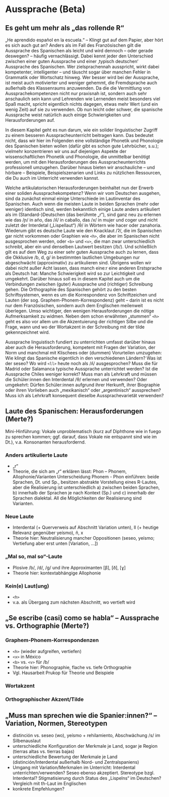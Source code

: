 # Aussprache (Beta)

## Es geht um mehr als „das rollende R“

„He aprendido español en la escuela.“ – Klingt gut auf dem Papier, aber hört es sich auch gut an? Anders als im Fall des Französischen gilt die Aussprache des Spanischen als leicht und wird dennoch – oder gerade deswegen? – häufig vernachlässigt. Dabei kennt jeder den Unterschied zwischen einer guten Aussprache und einer ‚typisch deutschen‘ Aussprache des Spanischen. Wer zielsprachennah ausspricht, wirkt dabei kompetenter, intelligenter – und täuscht sogar über manchen Fehler in Grammatik oder Wortschatz hinweg. Wer besser wird bei der Aussprache, ist meist auch motivierter und weniger gehemmt, die Fremdsprache auch außerhalb des Klassenraums anzuwenden. Da die die Vermittlung von Aussprachekompetenzen nicht nur praxisnah ist, sondern auch sehr anschaulich sein kann und Lehrenden wie Lernenden meist besonders viel Spaß macht, spricht eigentlich nichts dagegen, etwas mehr Wert (und ein wenig Zeit) auf sie zu verwenden. Ob nun leicht oder schwer, die spanische Aussprache weist natürlich auch einige Schwierigkeiten und Herausforderungen auf.  

In diesem Kapitel geht es nun darum, wie ein solider linguistischer Zugriff zu einem besseren Ausspracheunterricht beitragen kann. Das bedeutet nicht, dass wir hier im Folgenden eine vollständige Phonetik und Phonologie des Spanischen bieten wollen (dafür gibt es schon gute Lehrbücher, s.u.); vielmehr konzentrieren wir uns auf diejenigen Aspekte der wissenschaftlichen Phonetik und Phonologie, die unmittelbar benötigt werden, um mit den Herausforderungen des Ausspracheunterrichts professionell umzugehen. Darüber hinaus bieten wir anschauliche – und hörbare – Beispiele, Beispielszenarien und Links zu nützlichen Ressourcen, die Du auch im Unterricht verwenden kannst.  

Welche artikulatorischen Herausforderungen beinhaltet nun der Erwerb einer soliden Aussprachekompetenz? Wenn wir vom Deutschen ausgehen, sind da zunächst einmal einige Unterschiede im Lautinventar des Spanischen. Auch wenn die meisten Laute in beiden Sprachen (mehr oder weniger) identisch sind, werden bekanntlich einige Laute anders artikuliert als im (Standard-)Deutschen (das berühmte „r“), sind ganz neu zu erlernen wie das /ɲ/ in año, das /ʎ/ in caballo, das /x/ in mujer und coger und nicht zuletzt der Interdetal („Lispellaut“) /θ/ in Wörtern wie hacer oder zanahoria. Wiederum gibt es deutsche Laute wie den Knacklaut /ʔ/, die im Spanischen gar nicht vorkommen oder Graphien wie `<h>`, die aber im Spanischen nicht ausgesprochen werden, oder `<b>` und `<v>`, die man zwar unterschiedlich schreibt, aber ein und denselben Lautwert besitzen (/b/). Und schließlich gilt es auf dem Weg zu einer sehr guten Aussprache auch zu lernen, dass die Okklusive  /b, d, g/ in bestimmten lautlichen Umgebungen nur abgeschwächt (approximativ) zu artikulieren sind. Übrigens wollen wir dabei nicht außer Acht lassen, dass manch eine:r eine anderen Erstsprache als Deutsch hat: Manche Schwierigkeit wird so zur Leichtigkeit und umgekehrt.
Darüber hinaus soll es in diesem Kapitel auch um die Verbindungen zwischen (guter) Aussprache und (richtiger) Schreibung gehen. Die Orthographie des Spanischen gehört zu den besten Schriftsystemen, wenn es um die Korrespondenz von Schriftzeichen und Lauten (der sog. Graphem-Phonem-Korrespondenz) geht – darin ist es nicht nur dem Französischen, sondern auch dem Englischen meilenweit überlegen. Umso wichtiger, den wenigen Herausforderungen die nötige Aufmerksamkeit zu widmen. Neben dem schon erwähnten „stummen“ `<h>` geht es also vor allem um die Akzentuierung der richtigen Silbe und die Frage, wann und wo der Wortakzent in der Schreibung mit der tilde gekennzeichnet wird.  

Aussprache linguistisch fundiert zu unterrichten umfasst darüber hinaus aber auch die Herausforderung, kompetent mit Fragen der Variation, der Norm und manchmal mit Klischees oder (dummen) Vorurteilen umzugehen: Wie klingt das Spanische eigentlich in den verschiedenen Ländern? Was ist der seseo? Wo wird `<ll>` heute noch als /ʎ/ ausgesprochen? Muss die für Madrid oder Salamanca typische Aussprache unterrichtet werden? Ist die Aussprache Chiles weniger korrekt? Muss man als Lehrkraft und müssen die Schüler:innen den Interdental /θ/ erlernen und verwenden? Oder umgekehrt: Dürfen Schüler:innen aufgrund ihrer Herkunft, ihrer Biographie oder ihren Vorlieben auch „mexikanisch“ oder „argentinisch“ aussprechen? Muss ich als Lehrkraft konsequent dieselbe Aussprachevarietät verwenden?

## Laute des Spanischen: Herausforderungen (Merte?)
Mini-Hinführung: Vokale unproblematisch (kurz auf Diphthone wie in fuego zu sprechen kommen; ggf. darauf, dass Vokale nie entspannt sind wie im Dt.), v.a. Konsonanten herausfordernd.
### Anders artikulierte Laute
- „r“
- Theorie, die sich am „r“ erklären lässt: Phon – Phonem, Allophonie/Varianten
Unterscheidung Phonem - Phon einführen: beide Sprachen, Dt. und Sp., besitzen abstrakte Vorstellung eines R-Lautes, aber die Realisierung ist unterschiedlich a) zwischen beiden Sprachen, b) innerhalb der Sprachen je nach Kontext (Sp.) und c) innerhalb der Sprachen dialektal. All die Möglichkeiten der Realisierung sind Varianten. 
### Neue Laute
- Interdental (+ Querverweis auf Abschnitt Variation unten), ll (+ heutige Relevanz gegenüber yeísmo), ñ, x
- Theorie hier: Neutralisierung mancher Oppositionen (seseo, yeísmo; Vertiefung aber erst unten [Variation, …])
### „Mal so, mal so“-Laute
- Plosive /b/, /d/, /g/ und ihre Approximanten [β], [ð], [ɣ]
- Theorie hier: kontextabhängige Allophonie
### Kein(e) Laut(ung)
- `<h>`
- v.a. als Übergang zum nächsten Abschnitt, wo vertieft wird

## „Se escribe (casi) como se habla“ – Aussprache vs. Orthographie (Merte?)  
### Graphem-Phonem-Korrespondenzen
- `<h>` (wieder aufgreifen, vertiefen)
- `<x>` in México
- `<b>` vs. `<v>` für /b/
- Theorie hier: Phonographie, flache vs. tiefe Orthographie
- Vgl. Hausarbeit Prukop für Theorie und Beispiele

### Wortakzent
### Orthographischer Akzent/Tilde



## „Muss man sprechen wie die Spanier:innen?“ – Variation, Normen, Stereotypen
- distinción vs. seseo (wo), yeísmo + rehilamiento, Abschwächung /s/ im Silbenauslaut
- unterschiedliche Konfiguration der Merkmale je Land, sogar je Region (tierras altas vs. tierras bajas)
- unterschiedliche Bewertung der Merkmale je Land (distinción/Interdental außerhalb Nord- und Zentralspaniens)
- Umgang mit Variation/Merkmalen im Unterricht: Interdental unterrichten/verwenden? Seseo ebenso akzeptiert. Stereotype bzgl. Interdental? Stigmatisierung durch Status des „Lispelns“ im Deutschen? Vergleich mit th-Laut im Englischen
- konkrete Empfehlungen?

